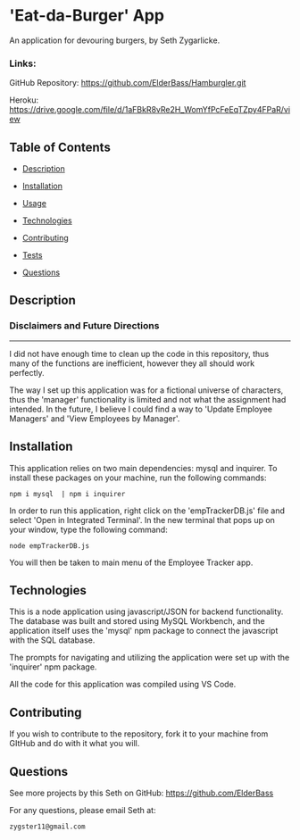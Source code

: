 # 'Eat-da-Burger' App 
An application for devouring burgers, by Seth Zygarlicke.

### Links:

GitHub Repository: https://github.com/ElderBass/Hamburgler.git
    
Heroku: https://drive.google.com/file/d/1aFBkR8vRe2H_WomYfPcFeEqTZpy4FPaR/view

    
## Table of Contents

* [Description](#description)


* [Installation](#installation)

    
* [Usage](#usage)


* [Technologies](#technologies)

    
* [Contributing](#contributing)

    
* [Tests](#tests)

    
* [Questions](#questions)




    
## Description


### Disclaimers and Future Directions
-----------------------------

I did not have enough time to clean up the code in this repository, thus many of the functions are inefficient, however they all should work perfectly. 

The way I set up this application was for a fictional universe of characters, thus the 'manager' functionality is limited and not what the assignment had intended. In the future, I believe I could find a way to 'Update Employee Managers' and 'View Employees by Manager'. 


    
## Installation

    
This application relies on two main dependencies: mysql and inquirer. To install these packages on your machine, run the following commands:

```
npm i mysql  | npm i inquirer
```

In order to run this application, right click on the 'empTrackerDB.js' file and select 'Open in Integrated Terminal'. In the new terminal that pops up on your window, type the following command:

```
node empTrackerDB.js
```

You will then be taken to main menu of the Employee Tracker app. 
    
    
## Technologies

This is a node application using javascript/JSON for backend functionality. The database was built and stored using MySQL Workbench, and the application itself uses the 'mysql' npm package to connect the javascript with the SQL database. 

The prompts for navigating and utilizing the application were set up with the 'inquirer' npm package. 

All the code for this application was compiled using VS Code. 


    
## Contributing

    
If you wish to contribute to the repository, fork it to your machine from GItHub and do with it what you will. 

    
    
## Questions

    
See more projects by this Seth on GitHub:  https://github.com/ElderBass

   
For any questions, please email Seth at:

    zygster11@gmail.com


    

    
